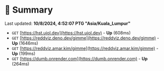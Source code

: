 # 📖 Summary
Last updated: **10/8/2024, 4:52:07 PTG "Asia/Kuala_Lumpur"**

- `GET` [https://hst.ujol.dev](https://hst.ujol.dev) - **Up** (608ms)
- `GET` [https://reddviz.deno.dev/gimme](https://reddviz.deno.dev/gimme) - **Up** (1646ms)
- `GET` [https://reddviz.amar.kim/gimme](https://reddviz.amar.kim/gimme) - **Up** (199ms)
- `GET` [https://dumb.onrender.com](https://dumb.onrender.com) - **Up** (264ms)
